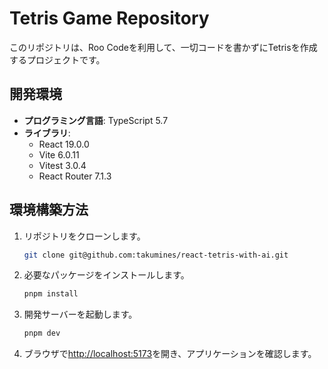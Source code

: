 # Tetris Game Repository

このリポジトリは、Roo Codeを利用して、一切コードを書かずにTetrisを作成するプロジェクトです。

## 開発環境

- **プログラミング言語**: TypeScript 5.7
- **ライブラリ**:
  - React 19.0.0
  - Vite 6.0.11
  - Vitest 3.0.4
  - React Router 7.1.3

## 環境構築方法

1. リポジトリをクローンします。
   ```bash
   git clone git@github.com:takumines/react-tetris-with-ai.git
   ```

2. 必要なパッケージをインストールします。
   ```bash
   pnpm install
   ```

3. 開発サーバーを起動します。
   ```bash
   pnpm dev
   ```

4. ブラウザで[http://localhost:5173](http://localhost:5173)を開き、アプリケーションを確認します。
